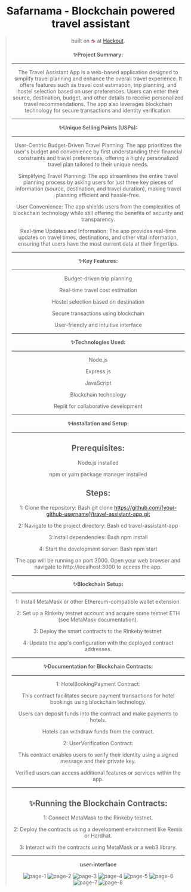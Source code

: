 <h1 align="center">Safarnama - Blockchain powered travel assistant</h1>

<blockquote align="center">built on <span style="color: #8b0000;">☕</span> at <a href="https://https://www.hackout.io//">Hackout</a>.



**✨Project Summary:**

----------------------------------------------------------

The Travel Assistant App is a web-based application designed to simplify travel planning and enhance the overall travel experience. It offers features such as travel cost estimation, trip planning, and hostel selection based on user preferences. Users can enter their source, destination, budget, and other details to receive personalized travel recommendations. The app also leverages blockchain technology for secure transactions and identity verification.

-----------------------------------------------------------

**✨Unique Selling Points (USPs):**

----------------------------------------------------------

User-Centric Budget-Driven Travel Planning: The app prioritizes the user's budget and convenience by first understanding their financial constraints and travel preferences, offering a highly personalized travel plan tailored to their unique needs.

Simplifying Travel Planning: The app streamlines the entire travel planning process by asking users for just three key pieces of information (source, destination, and travel duration), making travel planning efficient and hassle-free.

User Convenience: The app shields users from the complexities of blockchain technology while still offering the benefits of security and transparency.

Real-time Updates and Information: The app provides real-time updates on travel times, destinations, and other vital information, ensuring that users have the most current data at their fingertips.

----------------------------------------------

**✨Key Features:**

-----------------------------------------------

Budget-driven trip planning

Real-time travel cost estimation

Hostel selection based on destination

Secure transactions using blockchain

User-friendly and intuitive interface

---------------------------------------------------

**✨Technologies Used:**

---------------------------------------------------

Node.js

Express.js

JavaScript

Blockchain technology

Replit for collaborative development

----------------------------------------------------

**✨Installation and Setup:**

---------------------------------------------------

**Prerequisites:**
------------------


Node.js installed

npm or yarn package manager installed

**Steps:**
-----------------


1: Clone the repository:
Bash
git clone https://github.com/[your-github-username]/travel-assistant-app.git


2: Navigate to the project directory:
Bash
cd travel-assistant-app

3:Install dependencies:
Bash
npm install

4: Start the development server:
Bash
npm start

The app will be running on port 3000. Open your web browser and navigate to http://localhost:3000 to access the app.

-------------------------------------

**✨Blockchain Setup:**

--------------------------------------

1: Install MetaMask or other Ethereum-compatible wallet extension.

2: Set up a Rinkeby testnet account and acquire some testnet ETH (see MetaMask documentation).

3: Deploy the smart contracts to the Rinkeby testnet.

4: Update the app's configuration with the deployed contract addresses.

-------------------------------------------------

**✨Documentation for Blockchain Contracts:**

-------------------------------------------------

1: HotelBookingPayment Contract:

This contract facilitates secure payment transactions for hotel bookings using blockchain technology.

Users can deposit funds into the contract and make payments to hotels.

Hotels can withdraw funds from the contract.

2: UserVerification Contract:

This contract enables users to verify their identity using a signed message and their private key.

Verified users can access additional features or services within the app.

----------------------------------------------
**✨Running the Blockchain Contracts:**
------------------------------------------------

1: Connect MetaMask to the Rinkeby testnet.

2: Deploy the contracts using a development environment like Remix or Hardhat.

3: Interact with the contracts using MetaMask or a web3 library.

----------------------------------------------------------
**user-interface**

![page-1](https://github.com/PrakharSachan5342/Hackout---Don-t-miss-/assets/91385023/aa4570e5-a09a-49e2-bb97-1a65edf559f8)  ![page-2](https://github.com/PrakharSachan5342/Hackout---Don-t-miss-/assets/91385023/940940a1-9b5b-4b75-bce4-4a2c713560c4)  ![page-3](https://github.com/PrakharSachan5342/Hackout---Don-t-miss-/assets/91385023/7c3395fb-0e94-4284-b32b-25cf313a03fe)  ![page-4](https://github.com/PrakharSachan5342/Hackout---Don-t-miss-/assets/91385023/12ebd2d9-368f-49e6-bead-eb5ae051e9af)  ![page-5](https://github.com/PrakharSachan5342/Hackout---Don-t-miss-/assets/91385023/6e2f5121-5704-41b0-86ff-fea63eb69dfb)  ![page-6](https://github.com/PrakharSachan5342/Hackout---Don-t-miss-/assets/91385023/30a9d194-28d1-4389-a7b2-b7d2ae77eed0)  ![page-7](https://github.com/PrakharSachan5342/Hackout---Don-t-miss-/assets/91385023/ab897bf0-851c-4d5d-ac29-b7ebf2aacaff)  ![page-8](https://github.com/PrakharSachan5342/Hackout---Don-t-miss-/assets/91385023/f8fa1a3a-1123-4326-a3c6-02467bb426fd)



